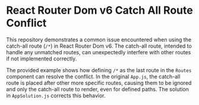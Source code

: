 # React Router Dom v6 Catch All Route Conflict

This repository demonstrates a common issue encountered when using the catch-all route (`/*`) in React Router Dom v6.  The catch-all route, intended to handle any unmatched routes, can unexpectedly interfere with other routes if not implemented correctly.

The provided example shows how defining `/*` as the last route in the `Routes` component can resolve the conflict. In the original `App.js`, the catch-all route is placed after other more specific routes, causing them to be ignored and only the catch-all route to render, even for defined paths.  The solution in `AppSolution.js` corrects this behavior.